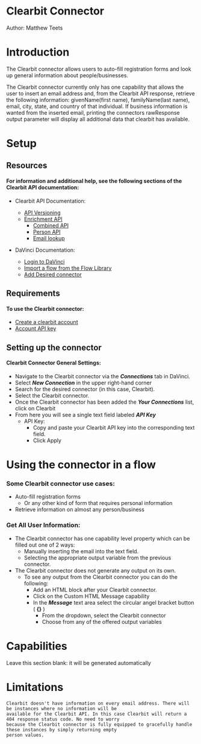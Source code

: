# Clearbit Connector

Author: Matthew Teets


# Introduction

The Clearbit connector allows users to auto-fill registration forms and look up general information about people/businesses.

The Clearbit connector currently only has one capability that allows the user to insert an email address and, from the Clearbit API response, retrieve the following information: givenName(first name), familyName(last name), email, city, state, and country of that individual. If business information is wanted from the inserted email, printing the connectors rawResponse output parameter will display all additional data that clearbit has available.


# Setup


## Resources

#### For information and additional help, see the following sections of the Clearbit API documentation:
* Clearbit API Documentation:
   * [API Versioning](https://dashboard.clearbit.com/docs#versioning) 
   * [Enrichment API](https://dashboard.clearbit.com/docs#enrichment-api)
      * [Combined API](https://dashboard.clearbit.com/docs#enrichment-api-combined-api)
      * [Person API](https://dashboard.clearbit.com/docs#enrichment-api-person-api)
      * [Email lookup](https://dashboard.clearbit.com/docs#enrichment-api-person-api-email-lookup)
      
* DaVinci Documentation: <br>
   * [Login to DaVinci](https://portal.singularkey.com/dashboard)
   * [Import a flow from the Flow Library](https://docs.pingidentity.com/bundle/davinci/page/kaf1643656046958.html)
   * [Add Desired connector](https://docs.pingidentity.com/bundle/davinci/page/srw1637101394177.html)


## Requirements

#### To use the Clearbit connector:
* [Create a clearbit account](https://dashboard.clearbit.com/signup)
* [Account API key](https://dashboard.clearbit.com/docs#authentication)


## Setting up the connector

#### Clearbit Connector General Settings:
* Navigate to the Clearbit connector via the _**Connections**_ tab in DaVinci.
* Select _**New Connection**_ in the upper right-hand corner
* Search for the desired connector (in this case, Clearbit).
* Select the Clearbit connector.
* Once the Clearbit connector has been added the _**Your Connections**_ list, click on Clearbit
* From here you will see a single text field labeled _**API Key**_
   * API Key:
      * Copy and paste your Clearbit API key into the corresponding text field.
      * Click Apply


# Using the connector in a flow

### Some Clearbit connector use cases:
* Auto-fill registration forms
   * Or any other kind of form that requires personal information
* Retrieve information on almost any person/business

### Get All User Information:
* The Clearbit connector has one capability level property which can be filled out one of 2 ways:
   * Manually inserting the email into the text field.
   * Selecting the appropriate output variable from the previous connector.
* The Clearbit connector does not generate any output on its own.
   * To see any output from the Clearbit connector you can do the following:
      * Add an HTML block after your Clearbit connector.  
      * Click on the Custom HTML Message capability
      * In the _**Message**_ text area select the circular angel bracket button ( **{}** )
         * From the dropdown, select the Clearbit connector
         * Choose from any of the offered output variables


# Capabilities

Leave this section blank: it will be generated automatically


# Limitations

```
Clearbit doesn't have information on every email address. There will be instances where no information will be 
available for the Clearbit API. In this case Clearbit will return a 404 response status code. No need to worry 
because the Clearbit connector is fully equipped to gracefully handle these instances by simply returning empty 
person values.
```
